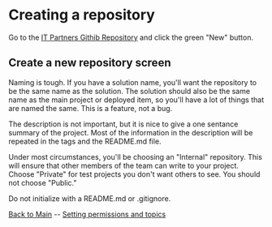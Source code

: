 # Creating a repository

Go to the [IT Partners Githib Repository](https://github.com/itpartnersillinois) and click the green "New" button.

## Create a new repository screen

Naming is tough. If you have a solution name, you'll want the repository to be the same name as the solution. The solution should also be the same name as the main project or deployed item, so you'll have a lot of things that are named the same. This is a feature, not a bug. 

The description is not important, but it is nice to give a one sentance summary of the project. Most of the information in the description will be repeated in the tags and the README.md file. 

Under most circumstances, you'll be choosing an "Internal" repository. This will ensure that other members of the team can write to your project. Choose "Private" for test projects you don't want others to see. You should not choose "Public." 

Do not initialize with a README.md or .gitignore. 

[Back to Main](https://github.com/itpartnersillinois/tutorial/blob/master/README.md) -- [Setting permissions and topics](https://github.com/itpartnersillinois/tutorial/blob/master/Setting_Permissions_and_Topics.md)
